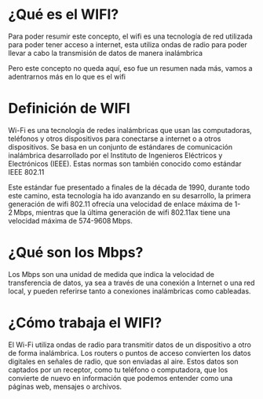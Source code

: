 # ¿Qué es el WIFI?

Para poder resumir este concepto, el wifi es una tecnología de red utilizada para poder tener acceso a internet, esta utiliza ondas de radio para poder llevar a cabo la transmisión de datos de manera inalámbrica

Pero este concepto no queda aquí, eso fue un resumen nada más, vamos a adentrarnos más en lo que es el wifi

# Definición de WIFI

Wi-Fi es una tecnología de redes inalámbricas que usan las computadoras, teléfonos y otros dispositivos para conectarse a internet o a otros dispositivos. Se basa en un conjunto de estándares de comunicación inalámbrica desarrollado por el Instituto de Ingenieros Eléctricos y Electrónicos (IEEE). Estas normas son también conocido como estándar IEEE 802.11 

Este estándar fue presentado a finales de la década de 1990, durante todo este camino, esta tecnología ha ido avanzando en su desarrollo, la primera generación de wifi 802.11 ofrecía una velocidad de enlace máxima de 1-2 Mbps, mientras que la última generación de wifi 802.11ax tiene una velocidad máxima de 574-9608 Mbps. 

# ¿Qué son los Mbps?

Los Mbps son una unidad de medida que indica la velocidad de transferencia de datos, ya sea a través de una conexión a Internet o una red local, y pueden referirse tanto a conexiones inalámbricas como cableadas.

# ¿Cómo trabaja el WIFI?

El Wi-Fi utiliza ondas de radio para transmitir datos de un dispositivo a otro de forma inalámbrica. Los routers o puntos de acceso convierten los datos digitales en señales de radio, que son enviadas al aire. Estos datos son captados por un receptor, como tu teléfono o computadora, que los convierte de nuevo en información que podemos entender como una páginas web, mensajes o archivos.